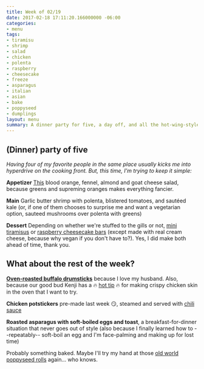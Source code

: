 ```yaml
---
title: Week of 02/19
date: 2017-02-18 17:11:20.166000000 -06:00
categories:
- menu
tags:
- tiramisu
- shrimp
- salad
- chicken
- polenta
- raspberry
- cheesecake
- freeze
- asparagus
- italian
- asian
- bake
- poppyseed
- dumplings
layout: menu
summary: A dinner party for five, a day off, and all the hot-wing-style chicken drumsticks G can eat. Plus a better version of pecan chocolate chip banana bread, a new salad recipe, and supposed-to-be-vegan raspberry "cheesecake" bars.
---
```


## (Dinner) party of five
_Having four of my favorite people in the same place usually kicks me into hyperdrive on the cooking front. But, this time, I'm trying to keep it simple:_

**Appetizer** [This](http://cookieandkate.com/2014/blood-orange-fennel-and-avocado-salad-with-lemon-citronette/) blood orange, fennel, almond and goat cheese salad, because greens and supreming oranges makes everything fancier.

**Main** Garlic butter shrimp with polenta, blistered tomatoes, and sautéed kale (or, if one of them chooses to surprise me and want a vegetarian option, sauteed mushrooms over polenta with greens)

**Dessert** Depending on whether we're stuffed to the gills or not, [mini tiramisus](https://smittenkitchen.com/2017/02/small-batch-tiramisu/) or [raspberry cheesecake bars](https://www.loveandlemons.com/raw-raspberry-lemon-chia-cheesecake/) (except made with real cream cheese, because why vegan if you don't have to?). Yes, I did make both ahead of time, thank you.

## What about the rest of the week?

**[Oven-roasted buffalo drumsticks](http://www.thecandidappetite.com/2017/01/25/oven-roasted-buffalo-drumsticks/)** because I love my husband. Also, because our good bud Kenji has a 🔥 [hot tip](chrome-extension://klbibkeccnjlkjkiokjodocebajanakg/suspended.html#uri=http://www.seriouseats.com/recipes/2010/02/the-best-buffalo-wings-oven-fried-wings-recipe.html) 🔥 for making crispy chicken skin in the oven that I want to try.

**Chicken potstickers** pre-made last week 😏, steamed and served with [chili sauce](http://www.epicurious.com/recipes/food/views/sichuanese-wontons-in-chilli-oil-sauce-em-hong-you-chao-shou-em-51147600)

**Roasted asparagus with soft-boiled eggs and toast**, a breakfast-for-dinner situation that never goes out of style (also because I finally learned how to --repeatably-- soft-boil an egg and I'm face-palming and making up for lost time)

Probably something baked. Maybe I'll try my hand at those [old world poppyseed rolls](http://allrecipes.com/recipe/220763/old-world-poppy-seed-roll/) again... who knows.
